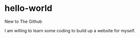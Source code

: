 # hello-world
New to The Github

I am willing to learn some coding to build up a website for myself.
